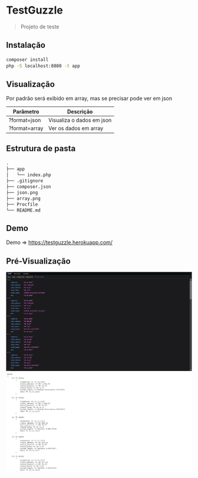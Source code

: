 # TestGuzzle
> Projeto de teste

## Instalação

```sh
composer install
php -S localhost:8080 -t app 
```

## Visualização
Por padrão será exibido em array, mas se precisar pode ver em json

| Parâmetro     | Descrição                     |
| ------------- |-------------------------------|
| ?format=json  | Visualiza o dados em json     |
| ?format=array | Ver os dados em array         |

## Estrutura de pasta
```
.
├── app
│   └── index.php
├── .gitignore
├── composer.json
├── json.png
├── array.png
├── Procfile
└── README.md
```    

## Demo
Demo => https://testguzzle.herokuapp.com/

## Pré-Visualização
![json](json.png)
![array](array.png)
